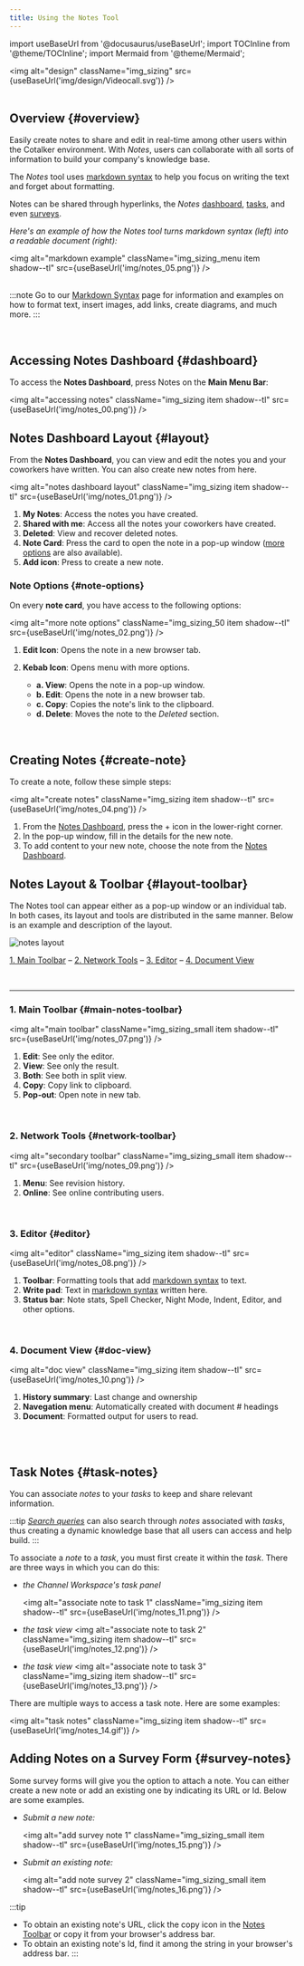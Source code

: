 ```yaml
---
title: Using the Notes Tool
---
```

import useBaseUrl from '@docusaurus/useBaseUrl';
import TOCInline from '@theme/TOCInline';
import Mermaid from '@theme/Mermaid';

<img alt="design" className="img_sizing" src={useBaseUrl('img/design/Videocall.svg')} />
<br/>
<br/>

## Overview {#overview}

Easily create notes to share and edit in real-time among other users within the Cotalker environment. With _Notes_, users can collaborate with all sorts of information to build your company's knowledge base.

The _Notes_ tool uses [markdown syntax](/docs/documentation/client/notes_markdown) to help you focus on writing the text and forget about formatting. 

Notes can be shared through hyperlinks, the _Notes_ [dashboard](/docs/documentation/client/notes#dashboard), [tasks](#task-notes), and even [surveys](#survey-notes).

<div className="alert alert--secondary">

_Here's an example of how the Notes tool turns markdown syntax (left) into a readable document (right):_

<img alt="markdown example" className="img_sizing_menu item shadow--tl" src={useBaseUrl('img/notes_05.png')} />
<br/>
<br/>

:::note
Go to our [Markdown Syntax](/docs/documentation/client/notes_markdown) page for information and examples on how to format text, insert images, add links, create diagrams, and much more.
:::

</div>
<br/>

## Accessing Notes Dashboard {#dashboard}

To access the **Notes Dashboard**, press <span className="badge badge--primary">Notes</span> on the **Main Menu Bar**:

<img alt="accessing notes" className="img_sizing item shadow--tl" src={useBaseUrl('img/notes_00.png')} />
<br/>

<div className="alert alert--secondary">

## Notes Dashboard Layout {#layout}

From the **Notes Dashboard**, you can view and edit the notes you and your coworkers have written. You can also create new notes from here.

<img alt="notes dashboard layout" className="img_sizing item shadow--tl" src={useBaseUrl('img/notes_01.png')} />
<br/>

1. **My Notes**: Access the notes you have created.
2. **Shared with me**: Access all the notes your coworkers have created.
3. **Deleted**: View and recover deleted notes.
4. **Note Card**: Press the card to open the note in a pop-up window ([more options](#note-options) are also available).
5. **Add icon**: Press to create a new note.

### Note Options {#note-options}
On every **note card**, you have access to the following options: 

<img alt="more note options" className="img_sizing_50 item shadow--tl" src={useBaseUrl('img/notes_02.png')} />
<br/>

1. **Edit Icon**: Opens the note in a new browser tab.
2. **Kebab Icon**: Opens menu with more options.
    
    - **a. View**: Opens the note in a pop-up window.
    - **b. Edit**: Opens the note in a new browser tab.
    - **c. Copy**: Copies the note's link to the clipboard.
    - **d. Delete**: Moves the note to the _Deleted_ section.

</div>
<br/>

## Creating Notes {#create-note}

To create a note, follow these simple steps:

<img alt="create notes" className="img_sizing item shadow--tl" src={useBaseUrl('img/notes_04.png')} />
<br/>

1. From the [Notes Dashboard](#layout), press the <span className="badge badge--primary">+</span> icon in the lower-right corner.
2. In the pop-up window, fill in the details for the new note.
3. To add content to your new note, choose the note from the [Notes Dashboard](#layout).

<div className="alert alert--secondary">

## Notes Layout & Toolbar {#layout-toolbar}
The Notes tool can appear either as a pop-up window or an individual tab. In both cases, its layout and tools are distributed in the same manner. Below is an example and description of the layout.

<div className="text-center">
<img alt="notes layout" className="img_sizing item shadow--tl" src={useBaseUrl('img/notes_06.png')} />

[1. Main Toolbar](#main-notes-toolbar) – [2. Network Tools](#network-toolbar) – [3. Editor](#editor) – [4. Document View](#doc-view)

</div>
<br/>

---

### 1. Main Toolbar {#main-notes-toolbar}

<img alt="main toolbar" className="img_sizing_small item shadow--tl" src={useBaseUrl('img/notes_07.png')} />
<br/>

<div className="padding-left--lg">

1. **Edit**: See only the editor.
2. **View**: See only the result.
3. **Both**: See both in split view.
4. **Copy**: Copy link to clipboard.
5. **Pop-out**: Open note in new tab.

</div>
<br/>

### 2. Network Tools {#network-toolbar}

<img alt="secondary toolbar" className="img_sizing_small item shadow--tl" src={useBaseUrl('img/notes_09.png')} />
<br/>

<div className="padding-left--lg">

1. **Menu**: See revision history.
2. **Online**: See online contributing users.

</div>
<br/>

### 3. Editor {#editor}

<img alt="editor" className="img_sizing item shadow--tl" src={useBaseUrl('img/notes_08.png')} />
<br/>

<div className="padding-left--lg">

1. **Toolbar**: Formatting tools that add [markdown syntax](/docs/documentation/client/notes_markdown) to text.
2. **Write pad**: Text in [markdown syntax](/docs/documentation/client/notes_markdown) written here.
3. **Status bar**: Note stats, Spell Checker, Night Mode, Indent, Editor, and other options.

</div>
<br/>

### 4. Document View {#doc-view}

<img alt="doc view" className="img_sizing item shadow--tl" src={useBaseUrl('img/notes_10.png')} />
<br/>

<div className="padding-left--lg">

1. **History summary**: Last change and ownership
2. **Navegation menu**: Automatically created with document # headings
3. **Document**: Formatted output for users to read.

</div>
<br/>

</div>
<br/>

## Task Notes {#task-notes}
You can associate _notes_ to your _tasks_ to keep and share relevant information. 

:::tip
[_Search queries_](/docs/documentation/client/client_search#shared-documents) can also search through _notes_ associated with _tasks_, thus creating a dynamic knowledge base that all users can access and help build.
:::

To associate a _note_ to a _task_, you must first create it within the _task_. There are three ways in which you can do this:

- _the Channel Workspace's task panel_
  
  <img alt="associate note to task 1" className="img_sizing item shadow--tl" src={useBaseUrl('img/notes_11.png')} />
  <br/>

- _the task view_
  <img alt="associate note to task 2" className="img_sizing item shadow--tl" src={useBaseUrl('img/notes_12.png')} />
  <br/>

- _the task view_
  <img alt="associate note to task 3" className="img_sizing item shadow--tl" src={useBaseUrl('img/notes_13.png')} />
  <br/>

There are multiple ways to access a task note. Here are some examples:

<img alt="task notes" className="img_sizing item shadow--tl" src={useBaseUrl('img/notes_14.gif')} />
<br/>

## Adding Notes on a Survey Form {#survey-notes}
Some survey forms will give you the option to attach a note. You can either create a new note or add an existing one by indicating its URL or Id. Below are some examples.

- _Submit a new note:_

  <img alt="add survey note 1" className="img_sizing_small item shadow--tl" src={useBaseUrl('img/notes_15.png')} />
  <br/>

- _Submit an existing note:_

  <img alt="add note survey 2" className="img_sizing_small item shadow--tl" src={useBaseUrl('img/notes_16.png')} />
  <br/>

:::tip
- To obtain an existing note's URL, click the copy icon in the [Notes Toolbar](#main-notes-toolbar) or copy it from your browser's address bar.
- To obtain an existing note's Id, find it among the string in your browser's address bar.
:::